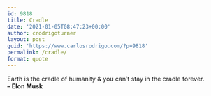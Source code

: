 ```yaml
---
id: 9818
title: Cradle
date: '2021-01-05T08:47:23+00:00'
author: crodrigoturner
layout: post
guid: 'https://www.carlosrodrigo.com/?p=9818'
permalink: /cradle/
format: quote
---
```


Earth is the cradle of humanity &amp; you can’t stay in the cradle forever.  
**– Elon Musk**